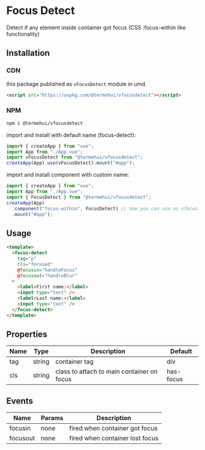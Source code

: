 # Focus Detect

Detect if any element inside container got focus (CSS :focus-within like functionality)

## Installation

### CDN

this package published as `vFocusDetect` module in umd.

```html
<script src="https://unpkg.com/@termehui/vfocusdetect"></script>
```

### NPM

```bash
npm i @termehui/vfocusdetect
```

import and install with default name (focus-detect):

```ts
import { createApp } from "vue";
import App from "./App.vue";
import vFocusDetect from "@termehui/vfocusdetect";
createApp(App).use(vFocusDetect).mount("#app");
```

import and install component with custom name:

```ts
import { createApp } from "vue";
import App from "./App.vue";
import { FocusDetect } from "@termehui/vfocusdetect";
createApp(App)
  .component("focus-within", FocusDetect) // now you can use as <focus-within> tag
  .mount("#app");
```

## Usage

```html
<template>
  <focus-detect
    tag="p"
    cls="focused"
    @focusin="handleFocus"
    @focusout="handleBlur"
  >
    <label>First name:</label>
    <input type="text" />
    <label>Last name:</label>
    <input type="text" />
  </focus-detect>
</template>
```

## Properties

| Name | Type   | Description                                | Default   |
| ---- | ------ | ------------------------------------------ | --------- |
| tag  | string | container tag                              | div       |
| cls  | string | class to attach to main container on focus | has-focus |

## Events

| Name     | Params | Description                     |
| -------- | ------ | ------------------------------- |
| focusin  | none   | fired when container got focus  |
| focusout | none   | fired when container lost focus |
